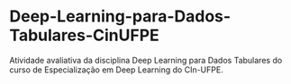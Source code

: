 # Deep-Learning-para-Dados-Tabulares-CinUFPE
 Atividade avaliativa da disciplina Deep Learning para Dados Tabulares do curso de Especialização em Deep Learning do CIn-UFPE.
